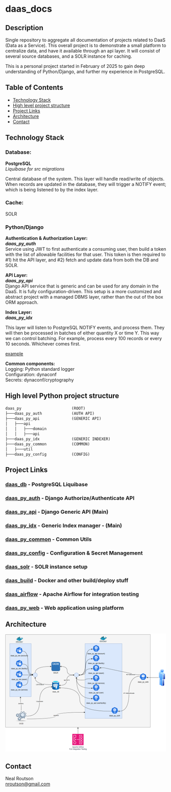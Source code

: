# daas_docs

## Description

Single repository to aggregate all documentation of projects related to DaaS (Data as a Service).  This overall project is to demonstrate a small platform to centralize data, and have it available through an api layer.  It will consist of several source databases, and a SOLR instance for caching.  

This is a personal project started in February of 2025 to gain deep understanding of Python/Django, and further my experience in PostgreSQL.


## Table of Contents

- [Technology Stack](#technology-stack)
- [High level project structure](#high-level-project-structure)
- [Project Links](#project-links)
- [Architecture](#architecture)
- [Contact](#contact)

## Technology Stack
### Database:  
__PostgreSQL__  
_Liquibase for src migrations_  

Central database of the system.  This layer will handle read/write of objects.  When records are updated in the database, they will trigger a NOTIFY event; which is being listened to by the index layer.

### Cache:  
SOLR

### Python/Django
__Authentication & Authorization Layer:__  
___daas_py_auth___  
Service using JWT to first authenticate a consuming user, then build a token with the list of allowable facilities for that user.  This token is then required to #1) hit the API layer, and #2) fetch and update data from both the DB and SOLR.

__API Layer:__  
___daas_py_api___   
Django API service that is generic and can be used for any domain in the DaaS.  It is fully configuration-driven.  This setup is a more customized and abstract project with a managed DBMS layer, rather than the out of the box ORM approach.


__Index Layer:__  
___daas_py_idx___  

This layer will listen to PostgreSQL NOTIFY events, and process them.  They will then be processed in batches of either quantity X or time Y.  This way we can control batching.  For example, process every 100 records or every 10 seconds.  Whichever comes first.

[example](https://github.com/nealrout/daas_py_idx/blob/develop/daas_py_idx/main.py)


__Common components:__  
Logging: Python standard logger  
Configuration:  dynaconf  
Secrets: dynaconf/cryptography

## High level Python project structure

    daas_py                      (ROOT)
    ├───daas_py_auth             (AUTH API)
    ├───daas_py_api              (GENERIC API)
    │   ├───api         
    │   │   ├───domain         
    │   │   ├───api      
    ├───daas_py_idx              (GENERIC INDEXER)   
    ├───daas_py_common           (COMMON)
    │   ├───util                 
    ├───daas_py_config           (CONFIG)

## Project Links
### [daas_db](https://github.com/nealrout/daas_db) - PostgreSQL Liquibase

### [daas_py_auth](https://github.com/nealrout/daas_py_auth) - Django Authorize/Authenticate API

### [daas_py_api](https://github.com/nealrout/daas_py_api) - Django Generic API (Main)

### [daas_py_idx](https://github.com/nealrout/daas_py_idx) - Generic Index manager - (Main)

### [daas_py_common](https://github.com/nealrout/daas_py_common) - Common Utils

### [daas_py_config](https://github.com/nealrout/daas_py_config) - Configuration & Secret Management

### [daas_solr](https://github.com/nealrout/daas_solr) - SOLR instance setup

### [daas_build](https://github.com/nealrout/daas_build) - Docker and other build/deploy stuff

### [daas_airflow](https://github.com/nealrout/daas_airflow) - Apache Airflow for integration testing

### [daas_py_web](https://github.com/nealrout/daas_py_web) - Web application using platform

## Architecture
![My Project Logo](daas_arch_high.png)

## Contact
Neal Routson  
nroutson@gmail.com
